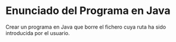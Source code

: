 # Enunciado del Programa en Java

Crear un programa en Java que borre el fichero cuya ruta ha sido introducida por el usuario.